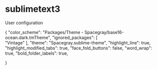 sublimetext3
============

User configuration

{
	"color_scheme": "Packages/Theme - Spacegray/base16-ocean.dark.tmTheme",
	"ignored_packages":
	[	
		"Vintage"
	],
	"theme": "Spacegray.sublime-theme",
	"highlight_line": true,
	"highlight_modified_tabs": true, 
	"face_fold_buttons": false,
	"word_wrap": true,
	"bold_folder_labels": true,
	
}

